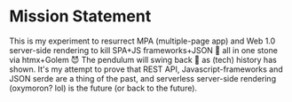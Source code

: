 # Mission Statement

This is my experiment to resurrect MPA (multiple-page app) and Web 1.0 server-side rendering to kill SPA+JS frameworks+JSON 🎯 all in one stone via htmx+Golem 😈 The pendulum will swing back 🔄 as (tech) history has shown. It's my attempt to prove that REST API, Javascript-frameworks and JSON serde are a thing of the past, and serverless server-side rendering (oxymoron? lol) is the future (or back to the future).
